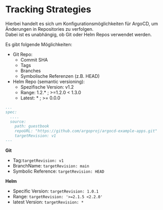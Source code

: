 # Tracking Strategies

Hierbei handelt es sich um Konfigurationsmöglichkeiten für ArgoCD, um Änderungen in Repositories zu verfolgen.
<br>
Dabei ist es unabhängig, ob Git oder Helm Repos verwendet werden.

Es gibt folgende Möglichkeiten:
- Git Repo:
  - Commit SHA
  - Tags
  - Branches
  - Symbolische Referenzen (z.B. HEAD)
- Helm Repo (semantic versioning):
  - Spezifische Version: v1.2
  - Range: 1.2.* ; >=1.2.0 < 1.3.0
  - Latest: * ; >= 0.0.0

```yaml
...
spec:
  ....
  source:
    path: guestbook
    repoURL: "https://github.com/argoproj/argocd-example-apps.git"
    targetRevision: v1
---
```
**Git**

- Tag:``targetRevision: v1``
- BranchName: ``targetRevision: main``
- Symbolic Reference: ``targetRevision: HEAD``

**Helm**

- Specific Version: ``targetRevision: 1.0.1``
- Range: ``targetRevision: '>=2.1.5 <2.2.0'``
- latest Version: ``targetRevision: *``

